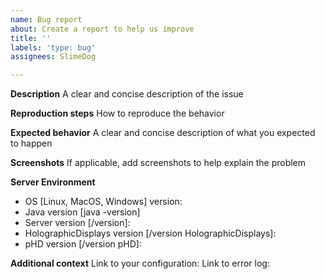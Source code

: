 ```yaml
---
name: Bug report
about: Create a report to help us improve
title: ''
labels: 'type: bug'
assignees: SlimeDog

---
```


**Description**
A clear and concise description of the issue

**Reproduction steps**
How to reproduce the behavior

**Expected behavior**
A clear and concise description of what you expected to happen

**Screenshots**
If applicable, add screenshots to help explain the problem

**Server Environment**
 - OS [Linux, MacOS, Windows] version: 
 - Java version [java -version]
 - Server version [/version]: 
 - HolographicDisplays version [/version HolographicDisplays]: 
 - pHD version [/version pHD]: 

**Additional context**
 Link to your configuration:
 Link to error log:
